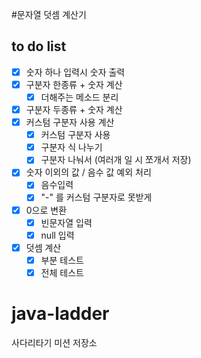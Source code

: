 #문자열 덧셈 계산기

to do list
----
- [x] 숫자 하나 입력시 숫자 출력
- [x] 구분자 한종류 + 숫자 계산
    - [x] 더해주는 메소드 분리 
- [x] 구분자 두종류 + 숫자 계산
- [x] 커스텀 구분자 사용 계산
    - [x] 커스텀 구분자 사용
    - [x] 구분자 식 나누기
    - [x] 구분자 나눠서 (여러개 일 시 쪼개서 저장)
- [x] 숫자 이외의 값 / 음수 값 예외 처리
    - [x] 음수입력
    - [x] "-" 를 커스텀 구분자로 못받게 
- [x] 0으로 변환
    - [x] 빈문자열 입력 
    - [x] null 입력
- [x] 덧셈 계산
    - [x] 부분 테스트
    - [x] 전체 테스트 

# java-ladder
사다리타기 미션 저장소
